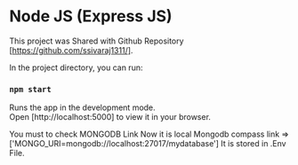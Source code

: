 #  Node JS (Express JS)

This project was Shared with Github Repository [https://github.com/ssivaraj1311/].

In the project directory, you can run:

### `npm start`

Runs the app in the development mode.\
Open [http://localhost:5000] to view it in your browser.

You must to check MONGODB Link 
Now it is local Mongodb compass link => ['MONGO_URI=mongodb://localhost:27017/mydatabase']
It is stored in .Env File.